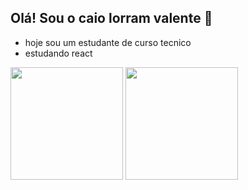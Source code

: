 ## Olá! Sou o caio lorram valente 👋

- hoje sou um  estudante de curso tecnico
- estudando react
  

<div>
  <a>
    <img height="180em" src="https://github-readme-stats.vercel.app/api?username=caiolorramvalente&show_icons=true&theme=tokyonight">
    <img height="180em" src="https://github-readme-stats.vercel.app/api/top-langs/?username=caiolorramvalente&layout=compact&langs_count=16&theme=tokyonight">
</div>
  

<!--
**caiolorramvalente/caiolorramvalente** is a ✨ _special_ ✨ repository because its `README.md` (this file) appears on your GitHub profile.

Here are some ideas to get you started:

- 🔭 I’m currently working on ...
- 🌱 I’m currently learning ...
- 👯 I’m looking to collaborate on ...
- 🤔 I’m looking for help with ...
- 💬 Ask me about ...
- 📫 How to reach me: ...
- 😄 Pronouns: ...
- ⚡ Fun fact: ...
-->
